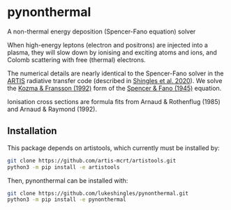 # pynonthermal
A non-thermal energy deposition (Spencer-Fano equation) solver

When high-energy leptons (electron and positrons) are injected into a plasma, they will slow down by ionising and exciting atoms and ions, and Colomb scattering with free (thermal) electrons.

The numerical details are nearly identical to the Spencer-Fano solver in the [ARTIS](https://github.com/artis-mcrt/artis) radiative transfer code (described in [Shingles et al. 2020](https://ui.adsabs.harvard.edu/abs/2020MNRAS.492.2029S/abstract)).
We solve the [Kozma & Fransson (1992)](https://ui.adsabs.harvard.edu/abs/1992ApJ...390..602K/abstract) form of the [Spencer & Fano (1945)](https://ui.adsabs.harvard.edu/abs/1954PhRv...93.1172S/abstract) equation.

Ionisation cross sections are formula fits from Arnaud & Rothenflug (1985) and Arnaud & Raymond (1992).


## Installation
This package depends on artistools, which currently must be installed by:
```sh
git clone https://github.com/artis-mcrt/artistools.git
python3 -m pip install -e artistools
```

Then, pynonthermal can be installed with:
```sh
git clone https://github.com/lukeshingles/pynonthermal.git
python3 -m pip install -e pynonthermal
```
